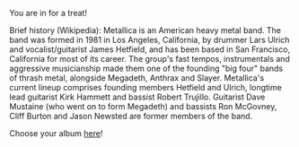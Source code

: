 You are in for a treat!

Brief history (Wikipedia): Metallica is an American heavy metal band. The band was formed in 1981 in Los Angeles, California, by drummer Lars Ulrich and vocalist/guitarist James Hetfield, and has been based in San Francisco, California for most of its career. The group's fast tempos, instrumentals and aggressive musicianship made them one of the founding "big four" bands of thrash metal, alongside Megadeth, Anthrax and Slayer. Metallica's current lineup comprises founding members Hetfield and Ulrich, longtime lead guitarist Kirk Hammett and bassist Robert Trujillo. Guitarist Dave Mustaine (who went on to form Megadeth) and bassists Ron McGovney, Cliff Burton and Jason Newsted are former members of the band. 

Choose your album [here](metallica/albums)!
